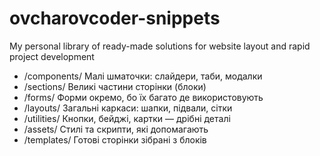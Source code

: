# ovcharovcoder-snippets

My personal library of ready-made solutions for website layout and rapid project development

<ul>
  <li>/components/	Малі шматочки: слайдери, таби, модалки</li>
  <li>/sections/	Великі частини сторінки (блоки)</li>
  <li>/forms/	Форми окремо, бо їх багато де використовують</li>
  <li>/layouts/	Загальні каркаси: шапки, підвали, сітки</li>
  <li>/utilities/	Кнопки, бейджі, картки — дрібні деталі</li>
  <li>/assets/	Стилі та скрипти, які допомагають</li>
  <li>/templates/	Готові сторінки зібрані з блоків</li>
</ul>
